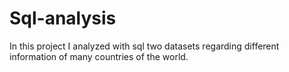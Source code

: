 # Sql-analysis
In this project I analyzed with sql two datasets regarding different information of many countries of the world.
